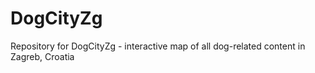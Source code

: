 # DogCityZg
Repository for DogCityZg - interactive map of all dog-related content in Zagreb, Croatia
